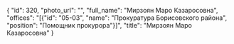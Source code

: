 {
    "id": 320,
    "photo_url": "",
    "full_name": "Мирзоян Маро Казаросовна",
    "offices": "[{\"id\": \"05-03\", \"name\": \"Прокуратура Борисовского района\", \"position\": \"Помощник прокурора\"}]",
    "title": "Мирзоян Маро Казаросовна"
}
